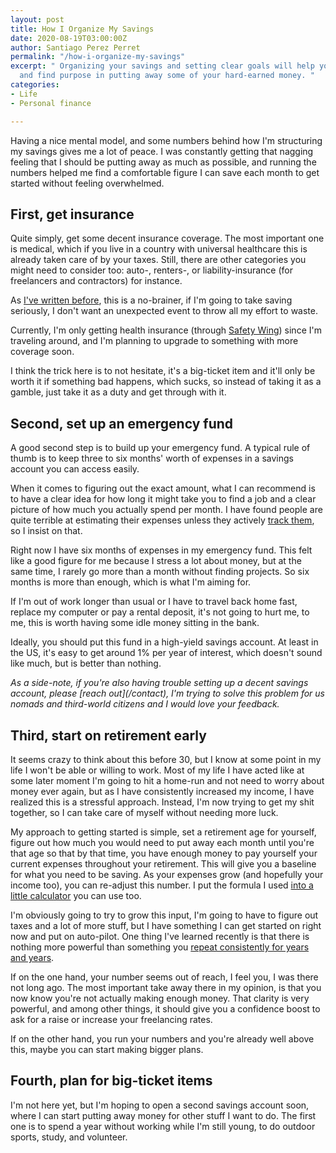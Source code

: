 ```yaml
---
layout: post
title: How I Organize My Savings
date: 2020-08-19T03:00:00Z
author: Santiago Perez Perret
permalink: "/how-i-organize-my-savings"
excerpt: " Organizing your savings and setting clear goals will help you stay motivated
  and find purpose in putting away some of your hard-earned money. "
categories:
- Life
- Personal finance

---
```

Having a nice mental model, and some numbers behind how I'm structuring my savings gives me a lot of peace. I was constantly getting that nagging feeling that I should be putting away as much as possible, and running the numbers helped me find a comfortable figure I can save each month to get started without feeling overwhelmed.

## First, get insurance

Quite simply, get some decent insurance coverage. The most important one is medical, which if you live in a country with universal healthcare this is already taken care of by your taxes. Still, there are other categories you might need to consider too: auto-, renters-, or liability-insurance (for freelancers and contractors) for instance.

As [I've written before](/how-you-can-start-saving-too), this is a no-brainer, if I'm going to take saving seriously, I don't want an unexpected event to throw all my effort to waste.

Currently, I'm only getting health insurance (through [Safety Wing](https://safetywing.com/nomad-insurance)) since I'm traveling around, and I'm planning to upgrade to something with more coverage soon.

I think the trick here is to not hesitate, it's a big-ticket item and it'll only be worth it if something bad happens, which sucks, so instead of taking it as a gamble, just take it as a duty and get through with it.

## Second, set up an emergency fund

A good second step is to build up your emergency fund. A typical rule of thumb is to keep three to six months' worth of expenses in a savings account you can access easily.

When it comes to figuring out the exact amount, what I can recommend is to have a clear idea for how long it might take you to find a job and a clear picture of how much you actually spend per month. I have found people are quite terrible at estimating their expenses unless they actively [track them](https://pocketpatch.io), so I insist on that.

Right now I have six months of expenses in my emergency fund. This felt like a good figure for me because I stress a lot about money, but at the same time, I rarely go more than a month without finding projects. So six months is more than enough, which is what I'm aiming for.

If I'm out of work longer than usual or I have to travel back home fast, replace my computer or pay a rental deposit, it's not going to hurt me, to me, this is worth having some idle money sitting in the bank.

Ideally, you should put this fund in a high-yield savings account. At least in the US, it's easy to get around 1% per year of interest, which doesn't sound like much, but is better than nothing.

_As a side-note, if you're also having trouble setting up a decent savings account, please \[reach out\](/contact), I'm trying to solve this problem for us nomads and third-world citizens and I would love your feedback._

## Third, start on retirement early

It seems crazy to think about this before 30, but I know at some point in my life I won't be able or willing to work. Most of my life I have acted like at some later moment I'm going to hit a home-run and not need to worry about money ever again, but as I have consistently increased my income, I have realized this is a stressful approach. Instead, I'm now trying to get my shit together, so I can take care of myself without needing more luck.

My approach to getting started is simple, set a retirement age for yourself, figure out how much you would need to put away each month until you're that age so that by that time, you have enough money to pay yourself your current expenses throughout your retirement. This will give you a baseline for what you need to be saving. As your expenses grow (and hopefully your income too), you can re-adjust this number. I put the formula I used [into a little calculator](https://current-lifestyle.vercel.app/) you can use too.

I'm obviously going to try to grow this input, I'm going to have to figure out taxes and a lot of more stuff, but I have something I can get started on right now and put on auto-pilot. One thing I've learned recently is that there is nothing more powerful than something you [repeat consistently for years and years](https://jamesclear.com/atomic-habits "repeat consistently for years and years").

If on the one hand, your number seems out of reach, I feel you, I was there not long ago. The most important take away there in my opinion, is that you now know you're not actually making enough money. That clarity is very powerful, and among other things, it should give you a confidence boost to ask for a raise or increase your freelancing rates.

If on the other hand, you run your numbers and you're already well above this, maybe you can start making bigger plans.

## Fourth, plan for big-ticket items

I'm not here yet, but I'm hoping to open a second savings account soon, where I can start putting away money for other stuff I want to do. The first one is to spend a year without working while I'm still young, to do outdoor sports, study, and volunteer.
